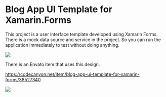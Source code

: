 # Blog App UI Template for Xamarin.Forms
<p>This project is a user interface template developed using Xamarin Forms. There is a mock data source and service in the project. So you can run the application immediately to test without doing anything.</p>
<img src='https://res.cloudinary.com/dqwntkvge/image/upload/v1636741986/ss_blog.png'/>
 
There is an Envato item that uses this design.<br/>

<a href='https://codecanyon.net/item/blog-app-ui-template-for-xamarin-forms/38527340'>https://codecanyon.net/item/blog-app-ui-template-for-xamarin-forms/38527340</a><br/>

<a href='https://codecanyon.net/item/blog-app-ui-template-for-xamarin-forms/38527340'><img src='https://res.cloudinary.com/dqwntkvge/image/upload/v1658522363/inline_preview_blog.png'/></a>
 
